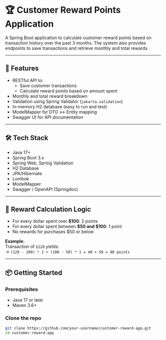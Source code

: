 # 🏆 Customer Reward Points Application

A Spring Boot application to calculate customer reward points based on transaction history over the past 3 months. The system also provides endpoints to save transactions and retrieve monthly and total rewards.

---

## 🚀 Features

- RESTful API to:
    - Save customer transactions
    - Calculate reward points based on amount spent
- Monthly and total reward breakdown
- Validation using Spring Validator (`jakarta.validation`)
- In-memory H2 database (easy to run and test)
- ModelMapper for DTO ↔ Entity mapping
- Swagger UI for API documentation

---

## 🛠️ Tech Stack

- Java 17+
- Spring Boot 3.x
- Spring Web, Spring Validation
- H2 Database
- JPA/Hibernate
- Lombok
- ModelMapper
- Swagger / OpenAPI (Springdoc)

---

## 🧮 Reward Calculation Logic

- For every dollar spent over **$100**: 2 points
- For every dollar spent between **$50 and $100**: 1 point
- No rewards for purchases $50 or below

**Example**:  
Transaction of `$120` yields:  
→ `(120 - 100) * 2 + (100 - 50) * 1 = 40 + 50 = 90 points`

---

## 📦 Getting Started

### Prerequisites
- Java 17 or later
- Maven 3.6+

### Clone the repo
```bash
git clone https://github.com/your-username/customer-reward-app.git
cd customer-reward-app